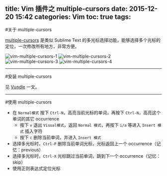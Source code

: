 title: Vim 插件之 multiple-cursors
date: 2015-12-20 15:42
categories: Vim
toc: true
tags:
---

#关于 multiple-cursors

[multiple-cursors](https://github.com/terryma/vim-multiple-cursors) 是类似 Sublime Text 的多光标选择功能，能够选择多个光标的定位，一次修改所有地方，非常方便。

<!-- more -->

![vim-multiple-cursors-1](/images/vim/multiple-cursors/1.gif)
![vim-multiple-cursors-2](/images/vim/multiple-cursors/2.gif)
![vim-multiple-cursors-3](/images/vim/multiple-cursors/3.gif)
![vim-multiple-cursors-4](/images/vim/multiple-cursors/4.gif)

---

#安装 multiple-cursors

见 [Vundle](http://syawlaus.github.io/blog/vim/vundle/) 一文。

---

#使用 multiple-cursors

* 在 `Normal模式` 按下 `Ctrl-N`，高亮当前光标的单词，再按下 `Ctrl-N`，高亮这个单词的其它 occurrence
  * 按下 `v` 退出 `Visual模式`，返回 `Normal 模式`，再按下 `i/a` 等进入 `Insert 模式` 插入字符
  * 按下 `c` 删除当前单词，并进入 `Insert 模式`
* 选择多光标时，`Ctrl-P` 删除当前单词光标，光标返回上一个 occurrence（记忆：previous）
* 选择多光标时，`Ctrl-X` 光标跳过当前单词，跳到下一个 occurrence（记忆：skip）
* 使用正则表达式定位光标

